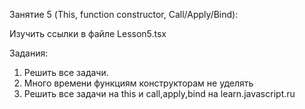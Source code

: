 Занятие 5 (This, function constructor, Call/Apply/Bind):

Изучить ссылки в файле Lesson5.tsx

Задания:
1) Решить все задачи.
2) Много времени функциям конструкторам не уделять
3) Решить все задачи на this и call,apply,bind на learn.javascript.ru 